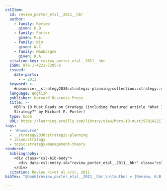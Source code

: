 ```yaml
---
cslItem:
  id: review_porter_etal__2011__hbr
  author:
    - family: Review
      given: H.B.
    - family: Porter
      given: M.E.
    - family: Kim
      given: W.C.
    - family: Mauborgne
      given: R.A.
  citation-key: review_porter_etal__2011__hbr
  ISBN: 978-1-4221-7205-6
  issued:
    date-parts:
      - - 2011
  keyword: >-
    #nosource;__strategy2030:strategic-planning;collection::strategy::management-theory
  language: english
  publisher: Harvard Business Press
  title: >-
    HBR's 10 Must Reads on Strategy (including featured article "What Is
    Strategy?" by Michael E. Porter)
  type: book
  URL: https://learning.oreilly.com/library/view/hbrs-10-must/9781422172056/
tags:
  - '#nosource'
  - __strategy2030:strategic-planning
  - issue:strategy
  - topic:strategy/management-theory
rendered:
  bibliography: |-
    <div class="csl-bib-body">
      <div data-csl-entry-id="review_porter_etal__2011__hbr" class="csl-entry">Review, H.B. <i>et al.</i> 2011 <i>HBR’s 10 Must Reads on Strategy (including featured article “What Is Strategy?” by Michael E. Porter)</i>. Harvard Business Press. Available at: https://learning.oreilly.com/library/view/hbrs-10-must/9781422172056/.</div>
    </div>
  citation: Review <i>et al.</i>, 2011
bibTex: "@book{review_porter_etal__2011__hbr,\n\tauthor = {Review, H.B. and Porter, M.E. and Kim, W.C. and Mauborgne, R.A.},\n\tyear = {2011},\n\tpublisher = {Harvard Business Press},\n\ttitle = {HBR's 10 {Must} {Reads} on {Strategy} (including featured article \"{What} {Is} {Strategy}?\" by {Michael} {E}. {Porter})},\n}\n\n"

---
```

